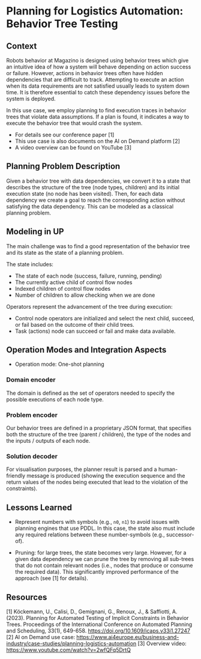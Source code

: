 # Planning for Logistics Automation: Behavior Tree Testing

## Context

Robots behavior at Magazino is designed using behavior trees which give an
intuitive idea of how a system will behave depending on action success or
failure. However, actions in behavior trees often have hidden dependencies that
are difficult to track. Attempting to execute an action when its data
requirements are not satisfied usually leads to system down time. It is
therefore essential to catch these dependency issues before the system is
deployed.

In this use case, we employ planning to find execution traces in behavior trees
that violate data assumptions. If a plan is found, it indicates a way to execute
the behavior tree that would crash the system.

- For details see our conference paper [1] 
- This use case is also documents on the AI on Demand platform [2]
- A video overview can be found on YouTube [3]

## Planning Problem Description

Given a behavior tree with data dependencies, we convert it to a state that
describes the structure of the tree (node types, children) and its initial
execution state (no node has been visited). Then, for each data dependency we
create a goal to reach the corresponding action without satisfying the data
dependency. This can be modeled as a classical planning problem.

## Modeling in UP

The main challenge was to find a good representation of the behavior tree and
its state as the state of a planning problem.

The state includes:
- The state of each node (success, failure, running, pending)
- The currently active child of control flow nodes
- Indexed children of control flow nodes
- Number of children to allow checking when we are done

Operators represent the advancement of the tree during execution:

- Control node operators are initialized and select the next child, succeed, or
  fail based on the outcome of their child trees.
- Task (actions) node can succeed or fail and make data available.

## Operation Modes and Integration Aspects

- Operation mode: One-shot planning

### Domain encoder 

The domain is defined as the set of operators needed to specify the possible
executions of each node type.

### Problem encoder 

Our behavior trees are defined in a proprietary JSON format, that specifies both
the structure of the tree (parent / children), the type of the nodes and the
inputs / outputs of each node.

### Solution decoder 

For visualisation purposes, the planner result is parsed and a human-friendly
message is produced (showing the execution sequence and the return values of the
nodes being executed that lead to the violation of the constraints).

## Lessons Learned

- Represent numbers with symbols (e.g., `n0`, `n1`) to avoid issues with
  planning engines that use PDDL. In this case, the state also must include any
  required relations between these number-symbols (e.g., successor-of).
  
- Pruning: for large trees, the state becomes very large. However, for a given
  data dependency we can prune the tree by removing all sub-trees that do not
  contain relevant nodes (i.e., nodes that produce or consume the required
  data). This significantly improved performance of the approach (see [1] for
  details).

## Resources

[1] Köckemann, U., Calisi, D., Gemignani, G., Renoux, J., & Saffiotti,
    A. (2023). Planning for Automated Testing of Implicit Constraints in
    Behavior Trees. Proceedings of the International Conference on Automated
    Planning and Scheduling, 33(1),
    649-658. https://doi.org/10.1609/icaps.v33i1.27247
[2] AI on Demand use case: https://www.ai4europe.eu/business-and-industry/case-studies/planning-logistics-automation
[3] Overview video: https://www.youtube.com/watch?v=2wfQFq5DrtQ

